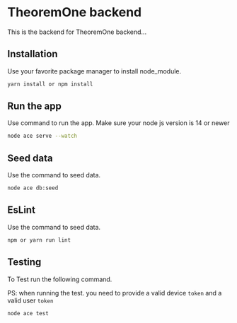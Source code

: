 # TheoremOne backend

This is the backend for TheoremOne backend...

## Installation

Use your favorite package manager to install node_module.

```bash
yarn install or npm install
```

## Run the app 
Use command to run the app. Make sure your node js version is 14 or newer 
```bash
node ace serve --watch
```


## Seed data
Use the command to seed data.
```bash
node ace db:seed
```

## EsLint
Use the command to seed data.
```bash
npm or yarn run lint
```


## Testing
To Test run the following command.

PS: when running the test. you need to provide a valid device `token` and a valid user `token`
```javascript
node ace test
```

